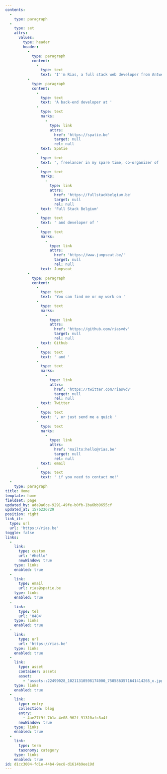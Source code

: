 ```yaml
---
contents:
  -
    type: paragraph
  -
    type: set
    attrs:
      values:
        type: header
        header:
          -
            type: paragraph
            content:
              -
                type: text
                text: 'I''m Rias, a full stack web developer from Antwerp specialized in Laravel, Vue.js, Statamic & Craft CMS'
          -
            type: paragraph
            content:
              -
                type: text
                text: 'A back-end developer at '
              -
                type: text
                marks:
                  -
                    type: link
                    attrs:
                      href: 'https://spatie.be'
                      target: null
                      rel: null
                text: Spatie
              -
                type: text
                text: ', freelancer in my spare time, co-organizer of '
              -
                type: text
                marks:
                  -
                    type: link
                    attrs:
                      href: 'https://fullstackbelgium.be'
                      target: null
                      rel: null
                text: 'Full Stack Belgium'
              -
                type: text
                text: ' and developer of '
              -
                type: text
                marks:
                  -
                    type: link
                    attrs:
                      href: 'https://www.jumpseat.be/'
                      target: null
                      rel: null
                text: Jumpseat
          -
            type: paragraph
            content:
              -
                type: text
                text: 'You can find me or my work on '
              -
                type: text
                marks:
                  -
                    type: link
                    attrs:
                      href: 'https://github.com/riasvdv'
                      target: null
                      rel: null
                text: Github
              -
                type: text
                text: ' and '
              -
                type: text
                marks:
                  -
                    type: link
                    attrs:
                      href: 'https://twitter.com/riasvdv'
                      target: null
                      rel: null
                text: Twitter
              -
                type: text
                text: ', or just send me a quick '
              -
                type: text
                marks:
                  -
                    type: link
                    attrs:
                      href: 'mailto:hello@rias.be'
                      target: null
                      rel: null
                text: email
              -
                type: text
                text: ' if you need to contact me!'
  -
    type: paragraph
title: Home
template: home
fieldset: page
updated_by: ada9a6ce-9291-49fe-b0fb-1ba6bb9655cf
updated_at: 1576226729
position: right
link_it:
  type: url
  url: 'https://rias.be'
toggle: false
links:
  -
    link:
      type: custom
      url: '#hello'
      newWindow: true
    type: links
    enabled: true
  -
    link:
      type: email
      url: rias@spatie.be
    type: links
    enabled: true
  -
    link:
      type: tel
      url: '0484'
    type: links
    enabled: true
  -
    link:
      type: url
      url: 'https://rias.be'
    type: links
    enabled: true
  -
    link:
      type: asset
      container: assets
      asset:
        - 'assets::22499028_10211310598174000_7505863571641414265_o.jpg'
    type: links
    enabled: true
  -
    link:
      type: entry
      collection: blog
      entry:
        - 4ae27f9f-7b1a-4e08-962f-91310afc8a4f
      newWindow: true
    type: links
    enabled: true
  -
    link:
      type: term
      taxonomy: category
    type: links
    enabled: true
id: d1cc3004-fd1e-44b4-9ec8-d1614b9ee19d
---
```

